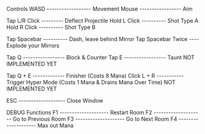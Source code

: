 Controls
WASD ------------------ Movement
Mouse ----------------- Aim

Tap L/R Click --------- Deflect Projectile
Hold L Click ---------- Shot Type A
Hold R Click ---------- Shot Type B

Tap Spacebar ---------- Dash, leave behind Mirror
Tap Spacebar Twice ---- Explode your Mirrors

Tap Q ----------------- Block & Counter
Tap E ----------------- Taunt NOT IMPLEMENTED YET

Tap Q + E ------------- Finisher (Costs 8 Mana)
Click L + R ----------- Trigger Hyper Mode (Costs 1 Mana & Drains Mana Over Time) NOT IMPLEMENTED YET

ESC ------------------- Close Window






DEBUG Functions
F1 -------------------- Restart Room
F2 -------------------- Go to Previous Room
F3 -------------------- Go to Next Room
F4 -------------------- Max out Mana